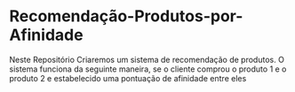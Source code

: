 # Recomendação-Produtos-por-Afinidade
Neste Repositório Criaremos um sistema de recomendação de produtos. O sistema funciona da seguinte maneira, se o cliente comprou o produto 1 e o produto 2 e estabelecido uma pontuação de afinidade entre eles
